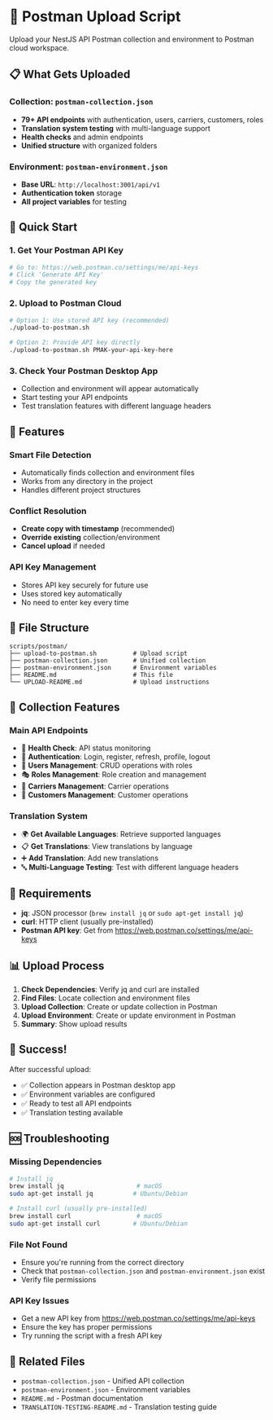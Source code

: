 # 🚀 Postman Upload Script

Upload your NestJS API Postman collection and environment to Postman cloud workspace.

## 📋 What Gets Uploaded

### **Collection: `postman-collection.json`**
- **79+ API endpoints** with authentication, users, carriers, customers, roles
- **Translation system testing** with multi-language support
- **Health checks** and admin endpoints
- **Unified structure** with organized folders

### **Environment: `postman-environment.json`**
- **Base URL**: `http://localhost:3001/api/v1`
- **Authentication token** storage
- **All project variables** for testing

## 🚀 Quick Start

### **1. Get Your Postman API Key**
```bash
# Go to: https://web.postman.co/settings/me/api-keys
# Click 'Generate API Key'
# Copy the generated key
```

### **2. Upload to Postman Cloud**
```bash
# Option 1: Use stored API key (recommended)
./upload-to-postman.sh

# Option 2: Provide API key directly
./upload-to-postman.sh PMAK-your-api-key-here
```

### **3. Check Your Postman Desktop App**
- Collection and environment will appear automatically
- Start testing your API endpoints
- Test translation features with different language headers

## 🔧 Features

### **Smart File Detection**
- Automatically finds collection and environment files
- Works from any directory in the project
- Handles different project structures

### **Conflict Resolution**
- **Create copy with timestamp** (recommended)
- **Override existing** collection/environment
- **Cancel upload** if needed

### **API Key Management**
- Stores API key securely for future use
- Uses stored key automatically
- No need to enter key every time

## 📁 File Structure

```
scripts/postman/
├── upload-to-postman.sh          # Upload script
├── postman-collection.json       # Unified collection
├── postman-environment.json      # Environment variables
├── README.md                     # This file
└── UPLOAD-README.md              # Upload instructions
```

## 🎯 Collection Features

### **Main API Endpoints**
- 🏥 **Health Check**: API status monitoring
- 🔐 **Authentication**: Login, register, refresh, profile, logout
- 👥 **Users Management**: CRUD operations with roles
- 🎭 **Roles Management**: Role creation and management
- 🚚 **Carriers Management**: Carrier operations
- 👤 **Customers Management**: Customer operations

### **Translation System**
- 🌍 **Get Available Languages**: Retrieve supported languages
- 📋 **Get Translations**: View translations by language
- ➕ **Add Translation**: Add new translations
- 🔤 **Multi-Language Testing**: Test with different language headers

## 🔧 Requirements

- **jq**: JSON processor (`brew install jq` or `sudo apt-get install jq`)
- **curl**: HTTP client (usually pre-installed)
- **Postman API key**: Get from https://web.postman.co/settings/me/api-keys

## 📊 Upload Process

1. **Check Dependencies**: Verify jq and curl are installed
2. **Find Files**: Locate collection and environment files
3. **Upload Collection**: Create or update collection in Postman
4. **Upload Environment**: Create or update environment in Postman
5. **Summary**: Show upload results

## 🎉 Success!

After successful upload:
- ✅ Collection appears in Postman desktop app
- ✅ Environment variables are configured
- ✅ Ready to test all API endpoints
- ✅ Translation testing available

## 🆘 Troubleshooting

### **Missing Dependencies**
```bash
# Install jq
brew install jq                    # macOS
sudo apt-get install jq           # Ubuntu/Debian

# Install curl (usually pre-installed)
brew install curl                  # macOS
sudo apt-get install curl         # Ubuntu/Debian
```

### **File Not Found**
- Ensure you're running from the correct directory
- Check that `postman-collection.json` and `postman-environment.json` exist
- Verify file permissions

### **API Key Issues**
- Get a new API key from https://web.postman.co/settings/me/api-keys
- Ensure the key has proper permissions
- Try running the script with a fresh API key

## 🔗 Related Files

- `postman-collection.json` - Unified API collection
- `postman-environment.json` - Environment variables
- `README.md` - Postman documentation
- `TRANSLATION-TESTING-README.md` - Translation testing guide















